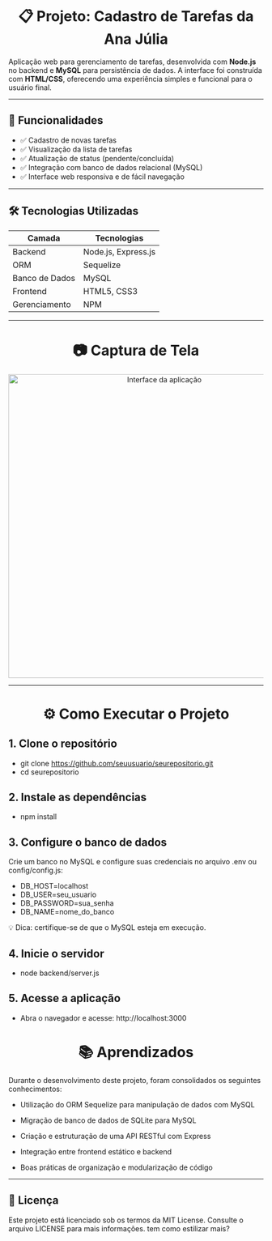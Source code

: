 <h1 align="center">📋 Projeto: Cadastro de Tarefas da Ana Júlia</h1>

Aplicação web para gerenciamento de tarefas, desenvolvida com **Node.js** no backend e **MySQL** para persistência de dados. A interface foi construída com **HTML/CSS**, oferecendo uma experiência simples e funcional para o usuário final.

---

## 🚀 Funcionalidades

- ✅ Cadastro de novas tarefas  
- ✅ Visualização da lista de tarefas  
- ✅ Atualização de status (pendente/concluída)  
- ✅ Integração com banco de dados relacional (MySQL)  
- ✅ Interface web responsiva e de fácil navegação  

---

## 🛠️ Tecnologias Utilizadas

| Camada         | Tecnologias                |
|----------------|----------------------------|
| Backend        | Node.js, Express.js        |
| ORM            | Sequelize                  |
| Banco de Dados | MySQL                      |
| Frontend       | HTML5, CSS3                |
| Gerenciamento  | NPM                        |

---
<h1 align="center"> 📷 Captura de Tela </h1>

<p align="center">
  <img src="https://github.com/user-attachments/assets/27f86fff-1649-4648-becb-02712f596c86" alt="Interface da aplicação" width="600"/>
</p>

---
<h1 align="center"> ⚙️ Como Executar o Projeto</h1>

## 1. Clone o repositório
- git clone https://github.com/seuusuario/seurepositorio.git
- cd seurepositorio

## 2. Instale as dependências
- npm install

## 3. Configure o banco de dados
Crie um banco no MySQL e configure suas credenciais no arquivo .env ou config/config.js:
- DB_HOST=localhost
- DB_USER=seu_usuario
- DB_PASSWORD=sua_senha
- DB_NAME=nome_do_banco
  
💡 Dica: certifique-se de que o MySQL esteja em execução.

## 4. Inicie o servidor
- node backend/server.js

## 5. Acesse a aplicação
- Abra o navegador e acesse: http://localhost:3000

<h1 align="center"> 📚 Aprendizados </h1>
Durante o desenvolvimento deste projeto, foram consolidados os seguintes conhecimentos:

- Utilização do ORM Sequelize para manipulação de dados com MySQL

- Migração de banco de dados de SQLite para MySQL

- Criação e estruturação de uma API RESTful com Express

- Integração entre frontend estático e backend

- Boas práticas de organização e modularização de código

---

## 📄 Licença
Este projeto está licenciado sob os termos da MIT License.
Consulte o arquivo LICENSE para mais informações. tem como estilizar mais?
